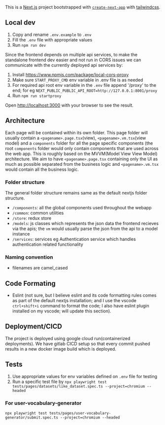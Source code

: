 This is a [Next.js](https://nextjs.org/) project bootstrapped with [`create-next-app`](https://github.com/vercel/next.js/tree/canary/packages/create-next-app) with [tailwindcss](https://tailwindcss.com/).

## Local dev

1. Copy and rename `.env.example` to `.env`
2. Fill the `.env` file with appropriate values
3. Run `npm run dev`

Since the frontend depends on multiple api services, to make the standalone frontend dev easier and not run in CORS issues we can communicate with the currently deployed api services by:

1. Install https://www.npmjs.com/package/local-cors-proxy
2. Make sure `START_PROXY_CMD` env variable in .env file is as needed
3. For required api root env variable in the `.env` file append '/proxy' to the end; for eg `NEXT_PUBLIC_PUBLIC_API_ROOT=http://127.0.0.1:8001/proxy`
4. Run `npm run startproxy`

Open [http://localhost:3000](http://localhost:3000) with your browser to see the result.

## Architecture

Each page will be contained within its own folder. This page folder will usually contain a `<pagename>.page.tsx`(view), `<pagename>.vm.tsx`(view model) and a `components` folder for all the page specific components (the root `components` folder would only contain components that are used across the web app. This is roughly based on the MVVM(Model View View Model) architecture. We aim to have `<pagename>.page.tsx` containing only the UI as much as possible separated from the business logic and `<pagename>.vm.tsx` would contain all the business logic.

### Folder structure

The general folder structure remains same as the default nextjs folder structure.

- `/components`: all the global components used throughout the webapp
- `/common`: common utilities
- `/store`: redux store
- `/models`: js classes which represents the json data the frontend recieves via the apis; the `vm` would usually parse the json from the api to a model instance
- `/services`: services eg Authentication service which handles authentication related functionality

### Naming convention

- filenames are camel_cased

## Code Formating

- Eslint (not sure, but I believe eslint and its code formatting rules comes as part of the default nextjs installation; and I use the vscode `ctrl+shift+i` command to format the code; I also have eslint plugin installed on my vscode; will update this section).

## Deployment/CICD

The project is deployed using google cloud run(containerized deployments). We have gitlab CICD setup so that every commit pushed results in a new docker image build which is deployed.

## Tests

1. Use appropriate values for env variables defined on `.env` file for testing
2. Run a specific test file by `npx playwright test tests/pages/datasets/like_dataset.spec.ts --project=chromium --headed`


### For user-vocabulary-generator
`npx playwright test tests/pages/user-vocabulary-generator/submit.spec.ts --project=chromium --headed`
